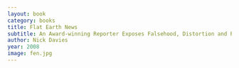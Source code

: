```yaml
---
layout: book
category: books
title: Flat Earth News
subtitle: An Award-winning Reporter Exposes Falsehood, Distortion and Propaganda in the Global Media
author: Nick Davies
year: 2008
image: fen.jpg
---
```

